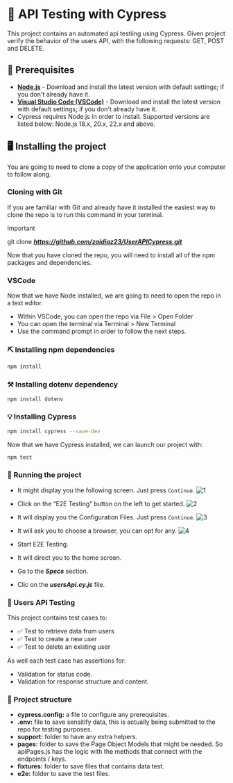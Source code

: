 # :green_book: API Testing with Cypress
This project contains an automated api testiing using Cypress. Given project verify the behavior of the users API, with the following requests: GET, POST and DELETE.

## :memo: Prerequisites
- **[Node.js](https://nodejs.org/)** - Download and install the latest version with default settings; if you don't already have it.
- **[Visual Studio Code (VSCode)](https://code.visualstudio.com/)** - Download and install the latest version with default settings; if you don't already have it.
- Cypress requires Node.js in order to install. Supported versions are listed below: Node.js 18.x, 20.x, 22.x and above.


## :desktop_computer:	 Installing the project

You are going to need to clone a copy of the application onto your computer to follow along.

### Cloning with Git
If you are familiar with Git and already have it installed the easiest way to clone the repo is to run this command in your terminal.

> [!IMPORTANT]
> git clone **_https://github.com/zaidiaz23/UserAPICypress.git_**

Now that you have cloned the repo, you will need to install all of the npm packages and dependencies. 

### VSCode
Now that we have Node installed, we are going to need to open the repo in a text editor.
+ Within VSCode, you can open the repo via File > Open Folder
+ You can open the terminal via Terminal > New Terminal
+ Use the command prompt in order to follow the next steps.

### :pick:	Installing npm dependencies

```sh
npm install
```

### :hammer_and_pick:	 Installing dotenv dependency
```sh
npm install dotenv
```

### :bulb: Installing Cypress
```sh
npm install cypress --save-dev
```
Now that we have Cypress installed, we can launch our project with:

```sh
npm test
```

### :white_flower:	 Running the project
+ It might display you the following screen. Just press `Continue`.
  ![1](https://github.com/user-attachments/assets/eef8e6e3-3484-4ba3-950c-70fe53634d1d)

+ Click on the “E2E Testing” button on the left to get started.
  ![2](https://github.com/user-attachments/assets/aa48f66a-717f-4a6e-849d-c512484dce11)

+ It will display you the Configuration Files. Just press `Continue`.
  ![3](https://github.com/user-attachments/assets/099d7601-e950-478a-9410-af1277a579f8)

+ It will ask you to choose a browser, you can opt for any.
  ![4](https://github.com/user-attachments/assets/b770f93c-99ca-4589-8780-23f9ea3648cb)

+ Start E2E Testing.
+ It will direct you to the home screen.
+ Go to the **_Specs_** section. 
+ Clic on the **_usersApi.cy.js_** file.


### :candy: Users API Testing
This project contains test cases to:
- :white_check_mark: Test to retrieve data from users
- :white_check_mark: Test to create a new user
- :white_check_mark: Test to delete an existing user

As well each test case has assertions for: 
- Validation for status code.
- Validation for response structure and content.


### :round_pushpin: Project structure
- **cypress.config:** a file to configure any prerequisites.
- **.env:** file to save sensitify data, this is actually being submitted to the repo for testing purposes.
- **support:** folder to have any extra helpers.
- **pages:** folder to save the Page Object Models that might be needed. So apiPages.js has the logic with the methods that connect with the endpoints / keys.
- **fixtures:** folder to save files that contains data test.
- **e2e:** folder to save the test files.

